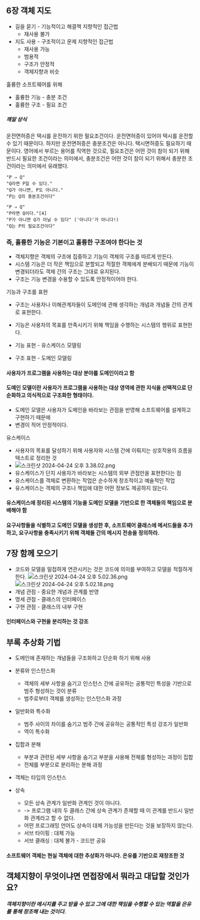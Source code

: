 ## 6장 객체 지도
+ 길을 묻기 - 기능적이고 해결책 지향적인 접근법
  + 재사용 불가
+ 지도 사용 - 구조적이고 문제 지향적인 접근법
  + 재사용 가능
  + 범용적
  + 구조가 안정적
  + 객체지향과 비슷

훌륭한 소프트웨어를 위해
+ 훌륭한 기능 - 충분 조건
+ 훌륭한 구조 - 필요 조건

##### 깨알 상식

운전면허증은 택시를 운전하기 위한 필요조건이다. 운전면허증이 있어야 택시를 운전할 수 있기 때문이다. 
하지만 운전면허증은 충분조건은 아니다. 택시면허증도 필요하기 때문이다. 
영어에서 부르는 용어를 직역한 것으로, 필요조건은 어떤 것이 참이 되기 위해 반드시 필요한 조건이라는 의미에서, 
충분조건은 어떤 것이 참이 되기 위해서 충분한 조건이라는 의미에서 유래했다.
```
"P ⇒ Q"
"Q라면 P일 수 있다."
"Q가 아니면, P도 아니다."
"P는 Q의 충분조건이다"
```
```
"P ⇒ Q"
"P라면 Q이다."[4]
"P가 아니면 Q가 아닐 수 있다" ('아니다'가 아니다!)
"Q는 P의 필요조건이다"
```

### 즉, 훌륭한 기능은 기본이고 훌륭한 구조여야 한다는 것
+ 객체지향은 객체의 구조에 집중하고 기능이 객체의 구조를 따르게 만든다.
+ 시스템 기능은 더 작은 책임으로 분할되고 적절한 객체에게 분배되기 때문에 기능이 변경되더라도 객체 간의 구조는 그대로 유지된다.
+ 구조는 기능 변경을 수용할 수 있도록 안정적이어야 한다.

기능과 구조를 표현
+ 구조는 사용자나 이해관계자들이 도메인에 관해 생각하는 개념과 개념들 간의 관계로 표현한다.
+ 기능은 사용자의 목표를 만족시키기 위해 책임을 수행하는 시스템의 행위로 표현한다.

+ 기능 표현 - 유스케이스 모델링
+ 구조 표현 - 도메인 모델링

#### 사용자가 프로그램을 사용하는 대상 분야를 도메인이라고 함
#### 도메인 모델이란 사용자가 프로그램을 사용하는 대상 영역에 관한 지식을 선택적으로 단순화하고 의식적으로 구조화한 형태이다.
+ 도메인 모델은 사용자가 도메인을 바라보는 관점을 반영해 소프트웨어를 설계하고 구현하기 때문에
+ 변경이 적어 안정적이다.

유스케이스
+ 사용자의 목표를 달성하기 위해 사용자와 시스템 간에 이뤄지는 상호작용의 흐름을 텍스트로 정리한 것
+ ![스크린샷 2024-04-24 오후 3.38.02.png](..%2F..%2F..%2F..%2F..%2F..%2Fvar%2Ffolders%2Fkq%2Fycg9ffln23zggn040k168d840000gn%2FT%2FTemporaryItems%2FNSIRD_screencaptureui_fXLIrv%2F%EC%8A%A4%ED%81%AC%EB%A6%B0%EC%83%B7%202024-04-24%20%EC%98%A4%ED%9B%84%203.38.02.png)
+ 유스케이스가 단지 사용자가 바라보는 시스템의 외부 관점만을 표현한다는 점
+ 유스케이스를 객체로 변환하는 작업은 순수하게 창조적이고 예술적인 작업
+ 유스케이스는 객체의 구조나 책임에 대한 어떤 정보도 제공하지 않는다.

#### 유스케이스에 정리된 시스템의 기능을 도메인 모델을 기반으로 한 객체들의 책임으로 분배해야 함

#### 요구사항들을 식별하고 도메인 모델을 생성한 후, 소프트웨어 클래스에 메서드들을 추가하고, 요구사항을 충족시키기 위해 객체들 간의 메시지 전송을 정의하라.


## 7장 함께 모으기
+ 코드와 모델을 밀접하게 연관시키는 것은 코드에 의미를 부여하고 모델을 적절하게 한다.
![스크린샷 2024-04-24 오후 5.02.36.png](..%2F..%2F..%2F..%2F..%2F..%2Fvar%2Ffolders%2Fkq%2Fycg9ffln23zggn040k168d840000gn%2FT%2FTemporaryItems%2FNSIRD_screencaptureui_mp380G%2F%EC%8A%A4%ED%81%AC%EB%A6%B0%EC%83%B7%202024-04-24%20%EC%98%A4%ED%9B%84%205.02.36.png)
![스크린샷 2024-04-24 오후 5.02.18.png](..%2F..%2F..%2F..%2F..%2F..%2Fvar%2Ffolders%2Fkq%2Fycg9ffln23zggn040k168d840000gn%2FT%2FTemporaryItems%2FNSIRD_screencaptureui_0kCggG%2F%EC%8A%A4%ED%81%AC%EB%A6%B0%EC%83%B7%202024-04-24%20%EC%98%A4%ED%9B%84%205.02.18.png)
+ 개념 관점 - 중요한 개념과 관계를 반영
+ 명세 관점 - 클래스의 인터페이스
+ 구현 관점 - 클래스의 내부 구현
#### 인터페이스와 구현을 분리하는 것 강조

## 부록 추상화 기법
+ 도메인에 존재하는 개념들을 구조화하고 단순화 하기 위해 사용
+ 분류와 인스턴스화
  + 객체의 세부 사항을 숨기고 인스턴스 간에 공유하는 공통적인 특성을 기반으로 범주 형성하는 것이 분류
  + 범주로부터 객체를 생성하는 인스턴스화 과정
+ 일반화와 특수화
  + 범주 사이의 차이를 숨기고 범주 간에 공유하는 공통적인 특성 강조가 일반화
  + 역이 특수화
+ 집합과 분해
  + 부분과 관련된 세부 사항을 숨기고 부분을 사용해 전체를 형성하는 과정이 집합
  + 전체를 부분으로 분리하는 분해 과정

+ 객체는 타입의 인스턴스

+ 상속
  + 모든 상속 관계가 일반화 관계인 것이 아니다.
  + -> 프로그램 내의 두 클래스 간에 상속 관계가 존재할 때 이 관계를 반드시 일반화 관계라고 할 수 없다.
  + 어떤 프로그래밍 언어도 상속이 대체 가능성을 만든다는 것을 보장하지 않는다.
  + 서브 타이핑 : 대체 가능
  + 서브 클래싱 : 대체 불가 - 코드만 공유

#### 소프트웨어 객체는 현실 객체에 대한 추상화가 아니다. 은유를 기반으로 재창조한 것
## 객체지향이 무엇이냐면 면접장에서 뭐라고 대답할 것인가요?

##### 객체지향이란 메시지를 주고 받을 수 있고 그에 대한 책임을 수행할 수 있는 역할을 은유를 통해 창조해 내는 것이다.



